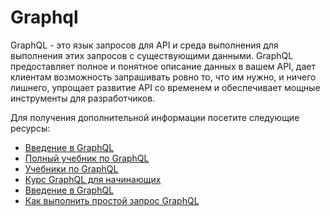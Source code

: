 # Graphql

GraphQL - это язык запросов для API и среда выполнения для выполнения этих запросов с существующими данными. GraphQL предоставляет полное и понятное описание данных в вашем API, дает клиентам возможность запрашивать ровно то, что им нужно, и ничего лишнего, упрощает развитие API со временем и обеспечивает мощные инструменты для разработчиков.

Для получения дополнительной информации посетите следующие ресурсы:

- [Введение в GraphQL](https://graphql.org/learn/)
- [Полный учебник по GraphQL](https://www.howtographql.com/)
- [Учебники по GraphQL](https://odyssey.apollographql.com/)
- [Курс GraphQL для начинающих](https://www.youtube.com/watch?v=ed8SzALpx1Q)
- [Введение в GraphQL](https://thenewstack.io/introduction-to-graphql/)
- [Как выполнить простой запрос GraphQL](https://thenewstack.io/how-to-execute-a-simple-graphql-query/)
